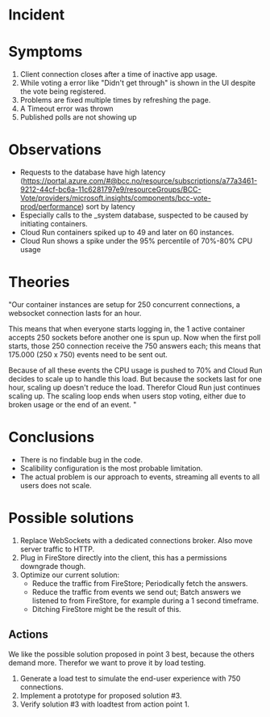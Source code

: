 # Incident

# Symptoms
1. Client connection closes after a time of inactive app usage.
2. While voting a error like "Didn't get through" is shown in the UI despite the vote being registered.
3. Problems are fixed multiple times by refreshing the page.
4. A Timeout error was thrown
5. Published polls are not showing up

# Observations
- Requests to the database have high latency (https://portal.azure.com/#@bcc.no/resource/subscriptions/a77a3461-9212-44cf-bc6a-11c6281797e9/resourceGroups/BCC-Vote/providers/microsoft.insights/components/bcc-vote-prod/performance) sort by latency
- Especially calls to the _system database, suspected to be caused by initiating containers.
- Cloud Run containers spiked up to 49 and later on 60 instances.
- Cloud Run shows a spike under the 95% percentile of 70%-80% CPU usage

# Theories

"Our container instances are setup for 250 concurrent connections, a websocket connection lasts for an hour. 

This means that when everyone starts logging in, the 1 active container accepts 250 sockets before another one is spun up. Now when the first poll starts, those 250 connection receive the 750 answers each; this means that 175.000 (250 x 750) events need to be sent out.

Because of all these events the CPU usage is pushed to 70% and Cloud Run decides to scale up to handle this load. But because the sockets last for one hour, scaling up doesn't reduce the load. Therefor Cloud Run just continues scaling up. The scaling loop ends when users stop voting, either due to broken usage or the end of an event.
"

# Conclusions

- There is no findable bug in the code.  
- Scalibility configuration is the most probable limitation.
- The actual problem is our approach to events, streaming all events to all users does not scale.

# Possible solutions

1. Replace WebSockets with a dedicated connections broker. Also move server traffic to HTTP.
2. Plug in FireStore directly into the client, this has a permissions downgrade though.
3. Optimize our current solution:
    - Reduce the traffic from FireStore; Periodically fetch the answers.
    - Reduce the traffic from events we send out; Batch answers we listened to from FireStore, for example during a 1 second timeframe.
    - Ditching FireStore might be the result of this.

## Actions

We like the possible solution proposed in point 3 best, because the others demand more. Therefor we want to prove it by load testing. 

1. Generate a load test to simulate the end-user experience with 750 connections.
2. Implement a prototype for proposed solution #3.
3. Verify solution #3 with loadtest from action point 1.
